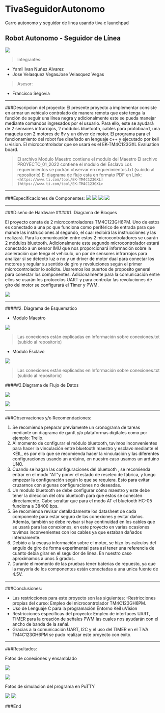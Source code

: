 # TivaSeguidorAutonomo
Carro autonomo y seguidor de linea usando tiva c launchpad
## Robot Autonomo -  Seguidor de Línea

![](https://i.postimg.cc/QCy0BV73/foto-seguidor-de-linea.png)

> Integrantes:
- Yamil Ivan Nuñez Alvarez
- Jose Velasquez VegasJose Velasquez Vegas

> Asesor:
- Francisco Segovia


------------

###Descripcion del proyecto:
El presente proyecto a implementar consiste en armar un vehículo controlado de manera remota que este tenga la función de seguir una línea negra y adicionalmente este se pueda manejar mediante comandos ingresados por el usuario. Para ello, este se ayudará de 2 sensores infrarrojos, 2 módulos bluetooth, cables para protoboard, una maqueta con 2 motores de 6v y un driver de motor.
El programa para el funcionamiento del robot fue diseñado en lenguaje c++ y ejecutado por keil u vision.
El microcontrolador que se usará es el EK-TM4C123GXL Evaluation board.

> El archivo Modulo Maestro contiene el modulo del Maestro
> El archivo PROYECTO_01_2022 contiene el modulo del Esclavo
> Los requerimientos se podrán observar en requerimientos.txt (subido al repositorio)
> El diagrama de flujo esta en formato PDF en 
Link:
`<https://www.ti.com/tool/EK-TM4C123GXL](https://www.ti.com/tool/EK-TM4C123GXL>` 

------------


###Especificaciones de Componentes: 
![](https://i.postimg.cc/mZXD6X5P/hc-05.png)
![](https://i.postimg.cc/VsbWWVgF/tcrt5000.png)
![](https://i.postimg.cc/PrS7BcG8/tb66.png)
![](https://i.postimg.cc/rpTqfmv9/motor-6v.png)

------------


###Diseño de Hardware
#####1. Diagrama de Bloques

El proyecto consta de 2 microcontroladores TM4C123GH6PM. Uno de estos es conectado a una pc que funciona como periférico de entrada  para que mande las instrucciones al segundo, el cual recibirá las instrucciones y las realizará. Para la comunicación entre estos 2 microcontroladores se usarán 2 módulos bluetooth. Adicionalmente este segundo microcontrolador estará conectado a un sensor IMU que nos proporcionará información sobre la aceleración que tenga el vehículo, un par de sensores infrarrojos para analizar si se detectó luz o no  y un driver de motor dual para conectar los motores y regular su sentido de giro y revoluciones según el primer microcontrolador lo solicite.
Usaremos los puertos de proposito general para conectar los componentes. Adicionalmente para la comunicación entre ellos se usarán los protocolos UART y para controlar las revoluciones de giro del motor se configurará el Timer y PWM.

![](https://i.postimg.cc/RF7RBPFt/digrama-1.png)

------------


#####2. Diagrama de Esquematico

- Modulo Maestro

![](https://i.postimg.cc/v8zm1Wxt/Diagrama-en-blanco-15.png)

> Las conexiones están explicadas en Información sobre conexiones.txt
(subido al repositorio)


- Modulo Esclavo

![](https://i.postimg.cc/nhKSZcPr/Diagrama-en-blanco-16.png)

> Las conexiones están explicadas en Información sobre conexiones.txt 
(subido al repositorio)

#####3.Diagrama de Flujo de Datos

![](https://i.postimg.cc/W12pst1f/flujo-de-datos-1.png)

![](https://i.postimg.cc/yYS3DLc3/flujo-de-datos-2.png)


------------

###Observaciones y/o Recomendaciones:

1. Se recomienda preparar previamente un cronograma de tareas mediante un diagrama de gantt y/o plataformas digitales como por ejemplo: Trello.
2.  Al momento de configurar el  módulo bluetooth, tuvimos inconvenientes para hacer la vinculación entre bluetooth maestro y esclavo mediante el KEIL, es por ello que se recomienda hacer la vinculación y las diferentes configuraciones usando un arduino, en nuestro caso usamos un arduino UNO.
3. Cuando se hagan las configuraciones del bluetooth , se recomienda entrar en el modo “AT”y poner el estado de reseteo de fábrica, y luego empezar la configuración según lo que se requiera. Esto para evitar cruzarnos con algunas configuraciones no deseadas.
4. Un modulo bluetooth se debe configurar cómo maestro y este debe tener la direccion del otro bluetooth para que estos se conecten directamente. Cabe seraltar que para el modo AT el bluetooth HC-05 funciona a 38400 bps.
5. Se recomienda revisar detalladamente los datasheet de cada componente para estar seguro de las conexiones y evitar daños. Además, también se debe revisar si hay continuidad en los cables que se usará para las conexiones, en este proyecto en varias ocasiones tuvimos inconvenientes con los cables ya que estaban dañados internamente.
6. Debido a la escasa información sobre el motor, se hizo los calculos del angulo de giro de forma experimental para asi tener una referencia de cuanto debia girar en el seguidor de linea. En nuestro caso aproximamos a unos 5 grados.
7. Durante el momento de las pruebas tener baterias de repuesto, ya que la mayoria de los componentes están conectadas a una unica fuente de 4.5V.

------------


###Conclusiones:
- Las restricciones para este proyecto son las siguientes: -Restricciones propias del curso: Empleo del microcontrolador TM4C123GH6PM.
- Uso de Lenguaje C para la programación Entorno Keil uVision
- Restricciones específicas del proyecto: Empleo de interfaces UART, TIMER para la creación de señales PWM las cuales nos ayudarán con el ancho de banda de la señal.
- Gracias a la comunicación UART, I2C y el uso del TIMER en el TIVA TM4C123GH6PM se pudo realizar este proyecto con éxito.


------------


###Resultados:

Fotos de conexiones y ensamblado

![](https://i.postimg.cc/Z5950nNb/resultado1.png)

![](https://i.postimg.cc/pd4GxGHV/resultado2.png)

Fotos de simulacion del programa en PuTTY

![](https://i.postimg.cc/Z5gFyWDV/Whats-App-Image-2022-11-21-at-6-59-40-PM-1.jpg)
![](https://i.postimg.cc/jj766RpK/Whats-App-Image-2022-11-21-at-6-59-41-PM.jpg)

###End
